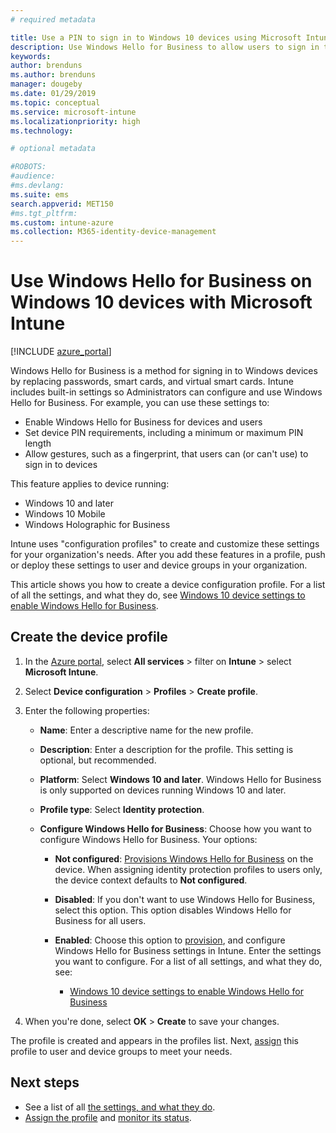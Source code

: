 ```yaml
---
# required metadata

title: Use a PIN to sign in to Windows 10 devices using Microsoft Intune - Azure | Microsoft Docs
description: Use Windows Hello for Business to allow users to sign in to devices using a PIN, a fingerprint, and more. Create an identity protection configuration profile in Intune for Windows 10 devices with these settings, and assign the profile to user groups and device groups.
keywords:
author: brenduns
ms.author: brenduns
manager: dougeby
ms.date: 01/29/2019
ms.topic: conceptual
ms.service: microsoft-intune
ms.localizationpriority: high
ms.technology:

# optional metadata

#ROBOTS:
#audience:
#ms.devlang:
ms.suite: ems
search.appverid: MET150
#ms.tgt_pltfrm:
ms.custom: intune-azure
ms.collection: M365-identity-device-management
---
```


# Use Windows Hello for Business on Windows 10 devices with Microsoft Intune

[!INCLUDE [azure_portal](./includes/azure_portal.md)]

Windows Hello for Business is a method for signing in to Windows devices by replacing passwords, smart cards, and virtual smart cards. Intune includes built-in settings so Administrators can configure and use Windows Hello for Business. For example, you can use these settings to:

- Enable Windows Hello for Business for devices and users
- Set device PIN requirements, including a minimum or maximum PIN length
- Allow gestures, such as a fingerprint, that users can (or can't use) to sign in to devices

This feature applies to device running:

- Windows 10 and later
- Windows 10 Mobile
- Windows Holographic for Business

Intune uses "configuration profiles" to create and customize these settings for your organization's needs. After you add these features in a profile, push or deploy these settings to user and device groups in your organization.

This article shows you how to create a device configuration profile. For a list of all the settings, and what they do, see [Windows 10 device settings to enable Windows Hello for Business](identity-protection-windows-settings.md).

## Create the device profile

1. In the [Azure portal](https://portal.azure.com), select **All services** > filter on **Intune** > select **Microsoft Intune**.
2. Select **Device configuration** > **Profiles** > **Create profile**.
3. Enter the following properties:

    - **Name**: Enter a descriptive name for the new profile.
    - **Description**: Enter a description for the profile. This setting is optional, but recommended.
    - **Platform**: Select **Windows 10 and later**. Windows Hello for Business is only supported on devices running Windows 10 and later.
    - **Profile type**: Select **Identity protection**.
    - **Configure Windows Hello for Business**: Choose how you want to configure Windows Hello for Business. Your options:

        - **Not configured**: [Provisions Windows Hello for Business](https://docs.microsoft.com/windows/security/identity-protection/hello-for-business/hello-how-it-works-provisioning) on the device. When assigning identity protection profiles to users only, the device context defaults to **Not configured**.
        - **Disabled**: If you don't want to use Windows Hello for Business, select this option. This option disables Windows Hello for Business for all users.
        - **Enabled**: Choose this option to [provision]((https://docs.microsoft.com/windows/security/identity-protection/hello-for-business/hello-how-it-works-provisioning)), and configure Windows Hello for Business settings in Intune. Enter the settings you want to configure. For a list of all settings, and what they do, see:

            - [Windows 10 device settings to enable Windows Hello for Business](identity-protection-windows-settings.md)

4. When you're done, select **OK** > **Create** to save your changes.

The profile is created and appears in the profiles list. Next, [assign](device-profile-assign.md) this profile to user and device groups to meet your needs.

<!--  Removing image as part of design review; retaining source until we known the disposition.

## Example of device restriction settings

In this high-level example, you'll create a device restriction policy that blocks the use of the built-in camera app on Android devices.

![How to disable the camera on Android devices](./media/disable-android-camera.png)

-->

## Next steps

- See a list of all [the settings, and what they do](identity-protection-windows-settings.md).
- [Assign the profile](device-profile-assign.md) and [monitor its status](device-profile-monitor.md).
